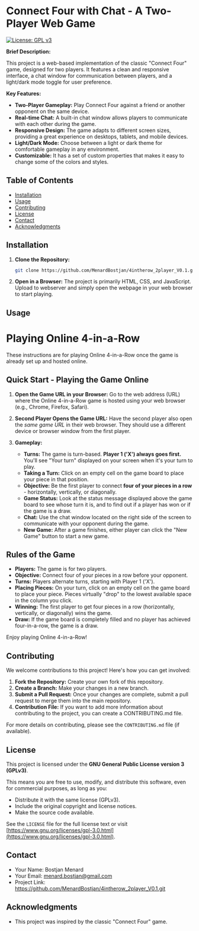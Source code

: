 # Connect Four with Chat - A Two-Player Web Game

[![License: GPL v3](https://img.shields.io/badge/License-GPLv3-blue.svg)](https://www.gnu.org/licenses/gpl-3.0)

**Brief Description:**

This project is a web-based implementation of the classic "Connect Four" game, designed for two players. It features a clean and responsive interface, a chat window for communication between players, and a light/dark mode toggle for user preference.

**Key Features:**

*   **Two-Player Gameplay:** Play Connect Four against a friend or another opponent on the same device.
*   **Real-time Chat:** A built-in chat window allows players to communicate with each other during the game.
*   **Responsive Design:** The game adapts to different screen sizes, providing a great experience on desktops, tablets, and mobile devices.
*   **Light/Dark Mode:** Choose between a light or dark theme for comfortable gameplay in any environment.
* **Customizable:** It has a set of custom properties that makes it easy to change some of the colors and styles.

## Table of Contents

-   [Installation](#installation)
-   [Usage](#usage)
-   [Contributing](#contributing)
-   [License](#license)
-   [Contact](#contact)
-   [Acknowledgments](#acknowledgments)

## Installation

1.  **Clone the Repository:**
    ```bash
    git clone https://github.com/MenardBostjan/4intherow_2player_V0.1.git
    ```
2.  **Open in a Browser:** The project is primarily HTML, CSS, and JavaScript. Upload to webserver and simply open the webpage in your web browser to start playing.

## Usage

# Playing Online 4-in-a-Row

These instructions are for playing Online 4-in-a-Row once the game is already set up and hosted online.

## Quick Start - Playing the Game Online

1.  **Open the Game URL in your Browser:**  Go to the web address (URL) where the Online 4-in-a-Row game is hosted using your web browser (e.g., Chrome, Firefox, Safari).

2.  **Second Player Opens the Game URL:** Have the second player also open the *same game URL* in their web browser. They should use a different device or browser window from the first player.

3.  **Gameplay:**
    *   **Turns:** The game is turn-based. **Player 1 ('X') always goes first.** You'll see "Your turn" displayed on your screen when it's your turn to play.
    *   **Taking a Turn:** Click on an empty cell on the game board to place your piece in that position.
    *   **Objective:** Be the first player to connect **four of your pieces in a row** - horizontally, vertically, or diagonally.
    *   **Game Status:** Look at the status message displayed above the game board to see whose turn it is, and to find out if a player has won or if the game is a draw.
    *   **Chat:** Use the chat window located on the right side of the screen to communicate with your opponent during the game.
    *   **New Game:** After a game finishes, either player can click the "New Game" button to start a new game.

## Rules of the Game

*   **Players:** The game is for two players.
*   **Objective:** Connect four of your pieces in a row before your opponent.
*   **Turns:** Players alternate turns, starting with Player 1 ('X').
*   **Placing Pieces:** On your turn, click on an empty cell on the game board to place your piece. Pieces virtually "drop" to the lowest available space in the column you click.
*   **Winning:** The first player to get four pieces in a row (horizontally, vertically, or diagonally) wins the game.
*   **Draw:** If the game board is completely filled and no player has achieved four-in-a-row, the game is a draw.

Enjoy playing Online 4-in-a-Row!

## Contributing

We welcome contributions to this project! Here's how you can get involved:

1.  **Fork the Repository:** Create your own fork of this repository.
2.  **Create a Branch:** Make your changes in a new branch.
3.  **Submit a Pull Request:** Once your changes are complete, submit a pull request to merge them into the main repository.
4. **Contribution File:** If you want to add more information about contributing to the project, you can create a CONTRIBUTING.md file.

For more details on contributing, please see the `CONTRIBUTING.md` file (if available).

## License

This project is licensed under the **GNU General Public License version 3 (GPLv3)**.

This means you are free to use, modify, and distribute this software, even for commercial purposes, as long as you:

*   Distribute it with the same license (GPLv3).
*   Include the original copyright and license notices.
* Make the source code available.

See the `LICENSE` file for the full license text or visit [https://www.gnu.org/licenses/gpl-3.0.html](https://www.gnu.org/licenses/gpl-3.0.html).

## Contact

*   Your Name: Bostjan Menard  
*   Your Email: menard.bostjan@gmail.com
*   Project Link: https://github.com/MenardBostjan/4intherow_2player_V0.1.git

## Acknowledgments

*   This project was inspired by the classic "Connect Four" game.

